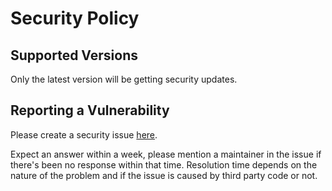 # Security Policy

## Supported Versions

Only the latest version will be getting security updates.

## Reporting a Vulnerability

Please create a security issue [here](https://github.com/henrikwidlund/unfoldedcircle-firetv/issues/new/choose).

Expect an answer within a week, please mention a maintainer in the issue if there's been no response within that time.
Resolution time depends on the nature of the problem and if the issue is caused by third party code or not.